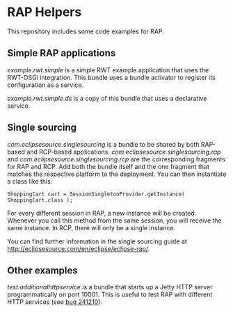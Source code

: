 RAP Helpers
===========

This repository includes some code examples for RAP.

Simple RAP applications
-----------------------

*example.rwt.simple* is a simple RWT example application that uses the RWT-OSGi integration.
This bundle uses a bundle activator to register its configuration as a service.

*example.rwt.simple.ds* is a copy of this bundle that uses a declarative service.

Single sourcing
---------------

*com.eclipsesource.singlesourcing* is a bundle to be shared by both RAP-based and RCP-based applications.
*com.eclipsesource.singlesourcing.rap* and *com.eclipsesource.singlesourcing.rcp* are the corresponding fragments for RAP and RCP.
Add both the bundle itself and the one fragment that matches the respective platform to the deployment.
You can then instantiate a class like this:

    ShoppingCart cart = SessionSingletonProvider.getInstance( ShoppingCart.class );

For every different session in RAP, a new instance will be created.
Whenever you call this method from the same session, you will receive the same instance.
In RCP, there will only be a single instance.

You can find further information in the single sourcing guide at <http://eclipsesource.com/en/eclipse/eclipse-rap/>.

Other examples
--------------

*test.additionalhttpservice* is a bundle that starts up a Jetty HTTP server programmatically on port 10001.
This is useful to test RAP with different HTTP services (see [bug 241210](https://bugs.eclipse.org/bugs/show_bug.cgi?id=241210 "Should be possible to filter HttpService instance")).


